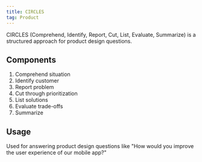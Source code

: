 ```yaml
---
title: CIRCLES
tag: Product
---
```


CIRCLES (Comprehend, Identify, Report, Cut, List, Evaluate, Summarize) is a structured approach for product design questions.

## Components

1. Comprehend situation
2. Identify customer
3. Report problem
4. Cut through prioritization
5. List solutions
6. Evaluate trade-offs
7. Summarize

## Usage

Used for answering product design questions like "How would you improve the user experience of our mobile app?"
